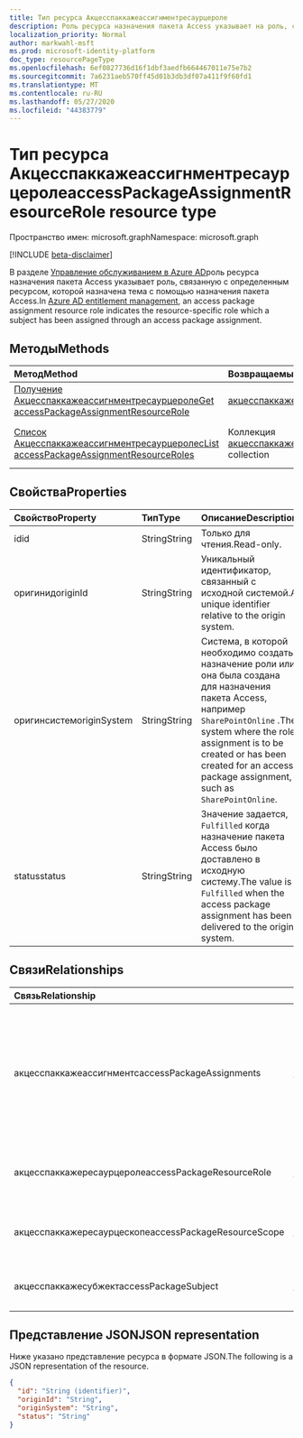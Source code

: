 ```yaml
---
title: Тип ресурса Акцесспаккажеассигнментресаурцероле
description: Роль ресурса назначения пакета Access указывает на роль, связанную с определенным ресурсом, которой назначена тема с помощью назначения пакета Access.
localization_priority: Normal
author: markwahl-msft
ms.prod: microsoft-identity-platform
doc_type: resourcePageType
ms.openlocfilehash: 6ef0827736d16f1dbf3aedfb664467011e75e7b2
ms.sourcegitcommit: 7a6231aeb570ff45d01b3db3df07a411f9f60fd1
ms.translationtype: MT
ms.contentlocale: ru-RU
ms.lasthandoff: 05/27/2020
ms.locfileid: "44383779"
---
```

# <a name="accesspackageassignmentresourcerole-resource-type"></a><span data-ttu-id="f18ca-103">Тип ресурса Акцесспаккажеассигнментресаурцероле</span><span class="sxs-lookup"><span data-stu-id="f18ca-103">accessPackageAssignmentResourceRole resource type</span></span>

<span data-ttu-id="f18ca-104">Пространство имен: microsoft.graph</span><span class="sxs-lookup"><span data-stu-id="f18ca-104">Namespace: microsoft.graph</span></span>

[!INCLUDE [beta-disclaimer](../../includes/beta-disclaimer.md)]

<span data-ttu-id="f18ca-105">В разделе [Управление обслуживанием в Azure AD](entitlementmanagement-root.md)роль ресурса назначения пакета Access указывает роль, связанную с определенным ресурсом, которой назначена тема с помощью назначения пакета Access.</span><span class="sxs-lookup"><span data-stu-id="f18ca-105">In [Azure AD entitlement management](entitlementmanagement-root.md), an access package assignment resource role indicates the resource-specific role which a subject has been assigned through an access package assignment.</span></span>

## <a name="methods"></a><span data-ttu-id="f18ca-106">Методы</span><span class="sxs-lookup"><span data-stu-id="f18ca-106">Methods</span></span>

| <span data-ttu-id="f18ca-107">Метод</span><span class="sxs-lookup"><span data-stu-id="f18ca-107">Method</span></span>       | <span data-ttu-id="f18ca-108">Возвращаемый тип</span><span class="sxs-lookup"><span data-stu-id="f18ca-108">Return Type</span></span> | <span data-ttu-id="f18ca-109">Описание</span><span class="sxs-lookup"><span data-stu-id="f18ca-109">Description</span></span> |
|:-------------|:------------|:------------|
| [<span data-ttu-id="f18ca-110">Получение Акцесспаккажеассигнментресаурцероле</span><span class="sxs-lookup"><span data-stu-id="f18ca-110">Get accessPackageAssignmentResourceRole</span></span>](../api/accesspackageassignmentresourcerole-get.md) | [<span data-ttu-id="f18ca-111">акцесспаккажеассигнментресаурцероле</span><span class="sxs-lookup"><span data-stu-id="f18ca-111">accessPackageAssignmentResourceRole</span></span>](accesspackageassignmentresourcerole.md)  | <span data-ttu-id="f18ca-112">Получение объекта Акцесспаккажеассигнментресаурцероле.</span><span class="sxs-lookup"><span data-stu-id="f18ca-112">Retrieve an accessPackageAssignmentResourceRole object.</span></span> |
| [<span data-ttu-id="f18ca-113">Список Акцесспаккажеассигнментресаурцеролес</span><span class="sxs-lookup"><span data-stu-id="f18ca-113">List accessPackageAssignmentResourceRoles</span></span>](../api/accesspackageassignmentresourcerole-list.md) | <span data-ttu-id="f18ca-114">Коллекция [акцесспаккажеассигнментресаурцероле](accesspackageassignmentresourcerole.md)</span><span class="sxs-lookup"><span data-stu-id="f18ca-114">[accessPackageAssignmentResourceRole](accesspackageassignmentresourcerole.md) collection</span></span> | <span data-ttu-id="f18ca-115">Получение списка объектов Акцесспаккажеассигнментресаурцероле.</span><span class="sxs-lookup"><span data-stu-id="f18ca-115">Retrieve a list of accessPackageAssignmentResourceRole objects.</span></span> |

## <a name="properties"></a><span data-ttu-id="f18ca-116">Свойства</span><span class="sxs-lookup"><span data-stu-id="f18ca-116">Properties</span></span>

| <span data-ttu-id="f18ca-117">Свойство</span><span class="sxs-lookup"><span data-stu-id="f18ca-117">Property</span></span>     | <span data-ttu-id="f18ca-118">Тип</span><span class="sxs-lookup"><span data-stu-id="f18ca-118">Type</span></span>        | <span data-ttu-id="f18ca-119">Описание</span><span class="sxs-lookup"><span data-stu-id="f18ca-119">Description</span></span> |
|:-------------|:------------|:------------|
|<span data-ttu-id="f18ca-120">id</span><span class="sxs-lookup"><span data-stu-id="f18ca-120">id</span></span>|<span data-ttu-id="f18ca-121">String</span><span class="sxs-lookup"><span data-stu-id="f18ca-121">String</span></span>| <span data-ttu-id="f18ca-122">Только для чтения.</span><span class="sxs-lookup"><span data-stu-id="f18ca-122">Read-only.</span></span>|
|<span data-ttu-id="f18ca-123">оригинид</span><span class="sxs-lookup"><span data-stu-id="f18ca-123">originId</span></span>|<span data-ttu-id="f18ca-124">String</span><span class="sxs-lookup"><span data-stu-id="f18ca-124">String</span></span>|<span data-ttu-id="f18ca-125">Уникальный идентификатор, связанный с исходной системой.</span><span class="sxs-lookup"><span data-stu-id="f18ca-125">A unique identifier relative to the origin system.</span></span> |
|<span data-ttu-id="f18ca-126">оригинсистем</span><span class="sxs-lookup"><span data-stu-id="f18ca-126">originSystem</span></span>|<span data-ttu-id="f18ca-127">String</span><span class="sxs-lookup"><span data-stu-id="f18ca-127">String</span></span>|<span data-ttu-id="f18ca-128">Система, в которой необходимо создать назначение роли или она была создана для назначения пакета Access, например `SharePointOnline` .</span><span class="sxs-lookup"><span data-stu-id="f18ca-128">The system where the role assignment is to be created or has been created for an access package assignment, such as `SharePointOnline`.</span></span>|
|<span data-ttu-id="f18ca-129">status</span><span class="sxs-lookup"><span data-stu-id="f18ca-129">status</span></span>|<span data-ttu-id="f18ca-130">String</span><span class="sxs-lookup"><span data-stu-id="f18ca-130">String</span></span>|<span data-ttu-id="f18ca-131">Значение задается, `Fulfilled` когда назначение пакета Access было доставлено в исходную систему.</span><span class="sxs-lookup"><span data-stu-id="f18ca-131">The value is `Fulfilled` when the access package assignment has been delivered to the origin system.</span></span>|

## <a name="relationships"></a><span data-ttu-id="f18ca-132">Связи</span><span class="sxs-lookup"><span data-stu-id="f18ca-132">Relationships</span></span>

| <span data-ttu-id="f18ca-133">Связь</span><span class="sxs-lookup"><span data-stu-id="f18ca-133">Relationship</span></span> | <span data-ttu-id="f18ca-134">Тип</span><span class="sxs-lookup"><span data-stu-id="f18ca-134">Type</span></span>        | <span data-ttu-id="f18ca-135">Описание</span><span class="sxs-lookup"><span data-stu-id="f18ca-135">Description</span></span> |
|:-------------|:------------|:------------|
|<span data-ttu-id="f18ca-136">акцесспаккажеассигнментс</span><span class="sxs-lookup"><span data-stu-id="f18ca-136">accessPackageAssignments</span></span>|<span data-ttu-id="f18ca-137">Коллекция [акцесспаккажеассигнмент](accesspackageassignment.md)</span><span class="sxs-lookup"><span data-stu-id="f18ca-137">[accessPackageAssignment](accesspackageassignment.md) collection</span></span>| <span data-ttu-id="f18ca-138">Назначения для пакетов Access, которые применяют это назначение роли.</span><span class="sxs-lookup"><span data-stu-id="f18ca-138">The access package assignments resulting in this role assignment.</span></span> <span data-ttu-id="f18ca-139">Только для чтения.</span><span class="sxs-lookup"><span data-stu-id="f18ca-139">Read-only.</span></span> <span data-ttu-id="f18ca-140">Допускается значение null.</span><span class="sxs-lookup"><span data-stu-id="f18ca-140">Nullable.</span></span>|
|<span data-ttu-id="f18ca-141">акцесспаккажересаурцероле</span><span class="sxs-lookup"><span data-stu-id="f18ca-141">accessPackageResourceRole</span></span>|[<span data-ttu-id="f18ca-142">акцесспаккажересаурцероле</span><span class="sxs-lookup"><span data-stu-id="f18ca-142">accessPackageResourceRole</span></span>](accesspackageresourcerole.md)| <span data-ttu-id="f18ca-143">Только для чтения.</span><span class="sxs-lookup"><span data-stu-id="f18ca-143">Read-only.</span></span> <span data-ttu-id="f18ca-144">Допускается значение null.</span><span class="sxs-lookup"><span data-stu-id="f18ca-144">Nullable.</span></span>|
|<span data-ttu-id="f18ca-145">акцесспаккажересаурцескопе</span><span class="sxs-lookup"><span data-stu-id="f18ca-145">accessPackageResourceScope</span></span>|[<span data-ttu-id="f18ca-146">акцесспаккажересаурцескопе</span><span class="sxs-lookup"><span data-stu-id="f18ca-146">accessPackageResourceScope</span></span>](accesspackageresourcescope.md)| <span data-ttu-id="f18ca-147">Только для чтения.</span><span class="sxs-lookup"><span data-stu-id="f18ca-147">Read-only.</span></span> <span data-ttu-id="f18ca-148">Допускается значение null.</span><span class="sxs-lookup"><span data-stu-id="f18ca-148">Nullable.</span></span>|
|<span data-ttu-id="f18ca-149">акцесспаккажесубжект</span><span class="sxs-lookup"><span data-stu-id="f18ca-149">accessPackageSubject</span></span>|[<span data-ttu-id="f18ca-150">акцесспаккажесубжект</span><span class="sxs-lookup"><span data-stu-id="f18ca-150">accessPackageSubject</span></span>](accesspackagesubject.md)| <span data-ttu-id="f18ca-p104">Только для чтения. Допускается значение null.</span><span class="sxs-lookup"><span data-stu-id="f18ca-p104">Read-only. Nullable.</span></span>|


## <a name="json-representation"></a><span data-ttu-id="f18ca-153">Представление JSON</span><span class="sxs-lookup"><span data-stu-id="f18ca-153">JSON representation</span></span>

<span data-ttu-id="f18ca-154">Ниже указано представление ресурса в формате JSON.</span><span class="sxs-lookup"><span data-stu-id="f18ca-154">The following is a JSON representation of the resource.</span></span>

<!-- {
  "blockType": "resource",
  "optionalProperties": [

  ],
  "@odata.type": "microsoft.graph.accessPackageAssignmentResourceRole",
  "baseType": "",
  "keyProperty": "id"
}-->

```json
{
  "id": "String (identifier)",
  "originId": "String",
  "originSystem": "String",
  "status": "String"
}
```

<!-- uuid: 16cd6b66-4b1a-43a1-adaf-3a886856ed98
2019-02-04 14:57:30 UTC -->
<!-- {
  "type": "#page.annotation",
  "description": "accessPackageAssignmentResourceRole resource",
  "keywords": "",
  "section": "documentation",
  "tocPath": ""
}-->
